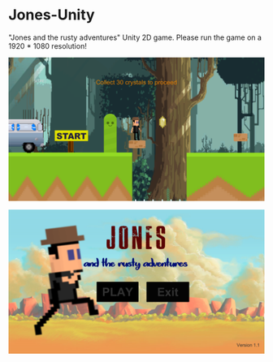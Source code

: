 # Jones-Unity
"Jones and the rusty adventures" Unity 2D game. Please run the game on a 1920 * 1080 resolution!

![alt text](https://raw.githubusercontent.com/Munanga/Jones-Unity/master/GamePics/jones.png) 

![alt text](https://raw.githubusercontent.com/Munanga/Jones-Unity/master/GamePics/JonesMenu.png) 
